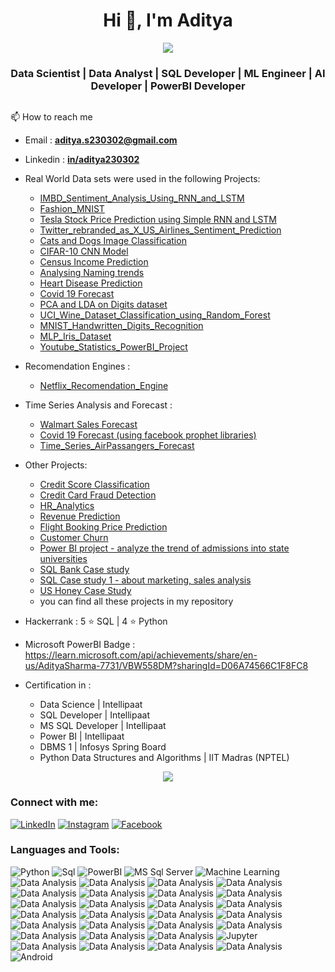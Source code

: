 <h1 align="center">Hi 👋, I'm Aditya </h1>

<p  align="center">
<img src="https://user-images.githubusercontent.com/73097560/115834477-dbab4500-a447-11eb-908a-139a6edaec5c.gif">      
  

<h3 align="center">Data Scientist | Data Analyst | SQL Developer | ML Engineer | AI Developer | PowerBI Developer</h3>

<p align="left"> <a href="https://twitter.com/" target="blank"><img src="https://img.shields.io/twitter/follow/?logo=twitter&style=for-the-badge" alt="" /></a> </p>



📫 How to reach me
- Email : **aditya.s230302@gmail.com**
- Linkedin : [**in/aditya230302**](https://www.linkedin.com/in/aditya230302/?originalSubdomain=in)

- Real World Data sets were used in the following Projects:
  - [IMBD_Sentiment_Analysis_Using_RNN_and_LSTM](https://github.com/aditya230302/IMBD_Sentiment_Analysis_Using_RNN_and_LSTM)
  - [Fashion_MNIST](https://github.com/aditya230302/Fashion_MNIST_Classification/tree/main)
  - [Tesla Stock Price Prediction using Simple RNN and LSTM](https://github.com/aditya230302/Tesla_Stock_Price_Prediction)
  - [Twitter_rebranded_as_X_US_Airlines_Sentiment_Prediction](https://github.com/aditya230302/Twitter_rebranded_as_X_US_Airlines_Sentiment_Prediction)
  - [Cats and Dogs Image Classification](https://github.com/aditya230302/Cats_vs_Dogs_Image_Classification)
  - [CIFAR-10 CNN Model](https://github.com/aditya230302/CIFAR_10_CNN_Model)
  - [Census Income Prediction](https://github.com/aditya230302/Census_Income_Prediction)
  - [Analysing Naming trends](https://github.com/aditya230302/Analysing_Naming_Trends)
  - [Heart Disease Prediction](https://github.com/aditya230302/Heart_Disease_Prediction)
  - [Covid 19 Forecast](https://github.com/aditya230302/Covid_19_Forecast)
  - [PCA and LDA on Digits dataset](https://github.com/aditya230302/PCA_and_LDA_on_Digits_dataset)
  - [UCI_Wine_Dataset_Classification_using_Random_Forest](https://github.com/aditya230302/UCI_Wine_Dataset_Classification_using_Random_Forest)
  - [MNIST_Handwritten_Digits_Recognition](https://github.com/aditya230302/MNIST_Handwritten_Digits_Recognition)
  - [MLP_Iris_Dataset](https://github.com/aditya230302/MLP_Iris_Dataset)
  - [Youtube_Statistics_PowerBI_Project](https://github.com/aditya230302/Youtube_Statistics_PowerBI_Project)

- Recomendation Engines :
  - [Netflix_Recomendation_Engine](https://github.com/aditya230302/Netflix_Recommendation_Engine)
    
- Time Series Analysis and Forecast :
  - [Walmart Sales Forecast](https://github.com/aditya230302/Walmart_Sales_Forcast)
  - [Covid 19 Forecast (using facebook prophet libraries)](https://github.com/aditya230302/Covid_19_Forecast)
  - [Time_Series_AirPassangers_Forecast](https://github.com/aditya230302/Time_Series_AirPassangers_Forecast)
    
- Other Projects:
  - [Credit Score Classification](https://github.com/aditya230302/Credit_Score_Classification)
  - [Credit Card Fraud Detection](https://github.com/aditya230302/Credit_Card_Fraud_Detection)
  - [HR_Analytics](https://github.com/aditya230302/HR_Analytics)
  - [Revenue Prediction](https://github.com/aditya230302/Revenue_Prediction)
  - [Flight Booking Price Prediction](https://github.com/aditya230302/Flight_Booking_Price_Prediction)
  - [Customer Churn](https://github.com/aditya230302/Customer_Churn_Project)
  - [Power BI project - analyze the trend of admissions into state universities](https://github.com/aditya230302/PowerBi-Project)
  - [SQL Bank Case study](https://github.com/aditya230302/SQL_BANK_CASE_STUDY)
  - [SQL Case study 1 - about marketing, sales analysis](https://github.com/aditya230302/SQL_CASE_STUDY_1)
  - [US Honey Case Study](https://github.com/aditya230302/US_Honey_Case_Study)
  - you can find all these projects in my repository


-  Hackerrank : 5 ⭐ SQL | 4 ⭐ Python
-  Microsoft PowerBI Badge : https://learn.microsoft.com/api/achievements/share/en-us/AdityaSharma-7731/VBW558DM?sharingId=D06A74566C1F8FC8
-  Certification in :
   - Data Science | Intellipaat
   - SQL Developer | Intellipaat
   - MS SQL Developer | Intellipaat
   - Power BI | Intellipaat
   - DBMS 1 | Infosys Spring Board
   - Python Data Structures and Algorithms | IIT Madras (NPTEL)

<p  align="center">
<img src="https://user-images.githubusercontent.com/73097560/115834477-dbab4500-a447-11eb-908a-139a6edaec5c.gif">   

<h3 align="left">Connect with me:</h3>
<a href="https://www.linkedin.com/in/aditya230302" target="_blank"><img src="https://img.shields.io/badge/LinkedIn-%230077B5.svg?&style=flat-square&logo=linkedin&logoColor=white" alt="LinkedIn"></a>
<a href="https://www.instagram.com/Aditya.uzumaki.001/" target="_blank"><img src="https://img.shields.io/badge/Instagram-%23E4405F.svg?&style=flat-square&logo=instagram&logoColor=white" alt="Instagram"></a>
<a href="https://www.facebook.com/profile.php?id=61550640466808" target="_blank"><img src="https://img.shields.io/badge/Facebook-%231877F2.svg?&style=flat-square&logo=facebook&logoColor=white" alt="Facebook"></a>
<p align="left">
</p>

<h3 align="left">Languages and Tools:</h3>
<p align = "left">
<img src="https://img.shields.io/badge/python-3670A0?style=flat&logo=python&logoColor=ffdd54" alt="Python">
<img src="https://img.shields.io/badge/Sql-%2300f.svg?style=flat&logo=mysql&logoColor=white" alt="Sql">
<img src="https://img.shields.io/badge/PowerBI-blue" alt="PowerBI">
<img src="https://img.shields.io/badge/MS SQL Server-red" alt="MS Sql Server">
<img src="https://img.shields.io/badge/Machine Learning-blue" alt="Machine Learning">
<img src="https://img.shields.io/badge/Data Analysis and Visualisation-purple" alt="Data Analysis">
<img src="https://img.shields.io/badge/DBMS-blue" alt="Data Analysis">

<img src="https://img.shields.io/badge/Data Modeling-purple" alt="Data Analysis">
<img src="https://img.shields.io/badge/Statistical Analysis-dark green" alt="Data Analysis">

<img src="https://img.shields.io/badge/Time Series analysis-red" alt="Data Analysis">
<img src="https://img.shields.io/badge/Recomendation Engine-dark green" alt="Data Analysis">

<img src="https://img.shields.io/badge/Dashboards-purple" alt="Data Analysis">
<img src="https://img.shields.io/badge/Pandas-blue" alt="Data Analysis">

<img src="https://img.shields.io/badge/Numpy-purple" alt="Data Analysis">
<img src="https://img.shields.io/badge/Matplotlib-dark blue" alt="Data Analysis">

<img src="https://img.shields.io/badge/Seaborn-red" alt="Data Analysis">
<img src="https://img.shields.io/badge/scikit learn / sklearn-dark green" alt="Data Analysis">

<img src="https://img.shields.io/badge/Linear Algebra-purple" alt="Data Analysis">
<img src="https://img.shields.io/badge/Inferential Analysis-blue" alt="Data Analysis">

<img src="https://img.shields.io/badge/t-test-red" alt="Data Analysis">
<img src="https://img.shields.io/badge/z-test-dark green" alt="Data Analysis">
<img src="https://img.shields.io/badge/f-test-purple" alt="Data Analysis">
<img src="https://img.shields.io/badge/ANOVA-blue" alt="Data Analysis">
<img src="https://img.shields.io/badge/chi2 test-red" alt="Data Analysis">
<img src="https://img.shields.io/badge/DAX Formulas- dark green" alt="Data Analysis">
<img src="https://img.shields.io/badge/MS Excel-purple" alt="Data Analysis">
<img src="https://img.shields.io/badge/MS Powerpoint-blue" alt="Data Analysis">
<img src="https://img.shields.io/badge/MS Word-red" alt="Data Analysis">
<img src="https://img.shields.io/badge/Jupyter Environment-dark green" alt="Jupyter">
<img src="https://img.shields.io/badge/Google Colab-purple" alt="Data Analysis">
<img src="https://img.shields.io/badge/T SQL-blue" alt="Data Analysis">
<img src="https://img.shields.io/badge/Data Manipulation-red" alt="Data Analysis">
<img src="https://img.shields.io/badge/EDA-dark green" alt="Data Analysis">
<img src="https://img.shields.io/badge/android-%2320232a.svg?style=flat&logo=android&logoColor=%a4c639" alt="Android">
</p>







<!--
**aditya230302/aditya230302** is a ✨ _special_ ✨ repository because its `README.md` (this file) appears on your GitHub profile.

Here are some ideas to get you started:

- 🔭 I’m currently working on ...
- 🌱 I’m currently learning ...
- 👯 I’m looking to collaborate on ...
- 🤔 I’m looking for help with ...
- 💬 Ask me about ...
- 📫 How to reach me: ...
- 😄 Pronouns: ...
- ⚡ Fun fact: ...
-->
